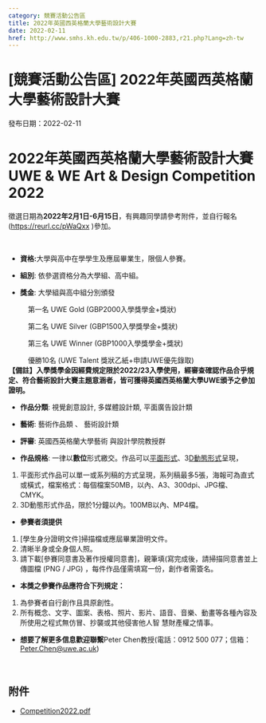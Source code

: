```yaml
---
category: 競賽活動公告區
title: 2022年英國西英格蘭大學藝術設計大賽
date: 2022-02-11
href: http://www.smhs.kh.edu.tw/p/406-1000-2883,r21.php?Lang=zh-tw
---
```


# [競賽活動公告區] 2022年英國西英格蘭大學藝術設計大賽

發布日期：2022-02-11

<div><div></div><div><h1><span><strong><span>2022</span><span>年英國西英格蘭大學藝術設計大賽 </span><br> <span>UWE & WE Art & Design Competition 2022</span></strong></span></h1><p><span><span>徵選日期為</span></span><strong><span><span><span>2022</span></span></span></strong><strong><span><span><span>年</span></span></span></strong><strong><span><span><span>2</span></span></span></strong><strong><span><span><span>月</span></span></span></strong><strong><span><span><span>1</span></span></span></strong><strong><span><span><span>日</span></span></span></strong><strong><span><span><span>-6</span></span></span></strong><strong><span><span><span>月</span></span></span></strong><strong><span><span><span>15</span></span></span></strong><strong><span><span><span>日</span></span></span></strong><span><span>，有興趣同學請參考附件，並自行報名</span></span><span><span>(<a href=https://reurl.cc/pWaQxx>https://reurl.cc/pWaQxx</a> )</span></span><span><span>參加。</span></span><p> <ul><li><span><span><span></span></span><strong><span><span>資格</span></span></strong><strong><span><span>:</span></span></strong><span><span>大學與高中在學學生及應屆畢業生，限個人參賽。</span></span><span><span></span></span></span></ul><p><span></span><ul><li><span><span><span></span></span><strong><span><span>組別</span></span></strong>: <span><span>依參選資格分為大學組、高中組。</span></span><span><span></span></span></span></ul><p><span></span><ul><li><span><span></span><strong><span><span>獎金</span></span></strong>: <span><span>大學組與高中組分別頒發</span></span><span></span></span></ul><p><span>          <span><span>第一名</span></span><span><span> UWE Gold (GBP2000</span></span><span><span>入學獎學金</span></span><span><span>+</span></span><span><span>獎狀</span></span><span><span>) </span></span><span></span></span><p><span>          <span><span>第二名</span></span><span><span> UWE Silver (GBP1500</span></span><span><span>入學獎學金</span></span><span><span>+</span></span><span><span>獎狀</span></span><span><span>) </span></span><span></span></span><p><span>          <span><span>第三名</span></span><span><span> UWE Winner (GBP1000</span></span><span><span>入學獎學金</span></span><span><span>+</span></span><span><span>獎狀</span></span><span><span>) </span></span><span></span></span><p><span>          <span><span>優勝</span></span><span><span>10</span></span><span><span>名</span></span><span><span> (UWE Talent </span></span><span><span>獎狀乙紙</span></span><span><span>+</span></span><span><span>申請</span></span><span><span>UWE</span></span><span><span>優先錄取</span></span><span><span>) </span></span><br> <strong><span><span>【備註】入學獎學金因經費規定限於</span></span></strong><strong><span><span>2022/23</span></span></strong><strong><span><span>入學使用，經審查確認作品合乎規定、符合藝術設計大賽主題意涵者，皆可獲得英國西英格蘭大學</span></span></strong><strong><span><span>UWE</span></span></strong><strong><span><span>頒予之參加證明。</span></span></strong><span></span></span><p><span></span><ul><li><span><span><span></span></span><strong><span><span>作品分類</span></span></strong>: <span><span>視覺創意設計</span></span><span><span>, </span></span><span><span>多媒體設計類</span></span><span><span>, </span></span><span><span>平面廣告設計類</span></span><span><span></span></span></span></ul><p><span></span><ul><li><span><span><span></span></span><strong><span><span>藝術</span></span></strong>: <span><span>藝術作品類</span></span> <span><span>、</span></span> <span><span>藝術設計類</span></span><span><span></span></span></span></ul><p><span></span><ul><li><span><span></span><strong><span>評審</span></strong>: <span>英國西英格蘭大學藝術</span> <span>與設計學院教授群</span><span></span></span></ul><p><span></span><ul><li><span><span></span><strong><span><span>作品規格</span></span></strong>: <span><span>一律以<strong>數位</strong>形式繳交。作品可以<u>平面形式</u>、</span></span><span><span>3<u>D</u></span></span><u><span><span>動態形式</span></span></u><span><span>呈現，</span></span> <span></span></span></ul><ol><li><span><span><span></span></span><span><span>平面形式作品可以單一或系列稿的方式呈現，系列稿最多</span></span><span><span>5</span></span><span><span>張，海報可為直式或橫式，檔案格式：每個檔案</span></span><span><span>50MB</span></span><span><span>，以內、</span></span><span><span>A3</span></span><span><span>、</span></span><span><span>300dpi</span></span><span><span>、</span></span><span><span>JPG</span></span><span><span>檔、</span></span><span><span>CMYK</span></span><span><span>。</span></span><span><span></span></span></span><li><span><span><span></span></span><span><span>3D</span></span><span><span>動態形式作品，限於</span></span><span><span>1</span></span><span><span>分鐘以內。</span></span><span><span>100MB</span></span><span><span>以內、</span></span><span><span>MP4</span></span><span><span>檔。</span></span><span><span></span></span></span></ol><p><span></span><ul><li><span><span></span><strong><span><span>參賽者須提供</span></span></strong><span></span></span></ul><ol><li><span><span></span><span><span>[</span></span><span><span>學生身分證明文件</span></span><span><span>]</span></span><span><span>掃描檔或應屆畢業證明文件。</span></span><span></span></span><li><span><span></span><span><span>清晰半身或全身個人照。</span></span><span></span></span><li><span><span></span><span><span>請下載</span></span><span><span>[</span></span><span><span>參賽同意書及著作授權同意書</span></span><span><span>]</span></span><span><span>，親筆填</span></span><span><span>(</span></span><span><span>寫完成後，請掃描同意書並上傳圖檔</span></span><span><span> (PNG / JPG) </span></span><span><span>，每件作品僅需填寫一份，創作者需簽名。</span></span><span></span></span></ol><p><span></span><ul><li><span><span></span><strong><span><span>本獎之參賽作品應符合下列規定：</span></span></strong> <span></span></span></ul><ol><li><span><span><span></span></span><span><span>為參賽者自行創作且具原創性。</span></span><span><span></span></span></span><li><span><span><span></span></span><span><span>所有概念、文字、圖案、表格、照片、影片、語音、音樂、動畫等各種內容及所使用之程式無仿冒、抄襲或其他侵害他人智</span></span> <span><span>慧財產權之情事。</span></span><span><span></span></span></span></ol><p><span></span><ul><li><span><span></span><strong><span>想要了解更多信息歡迎聯繫</span></strong><span>Peter Chen</span><span>教授</span><span>(</span><span>電話：</span><span>0912 500 077</span><span>；信箱：</span><u><span>Peter.Chen@uwe.ac.uk</span></u><span>)</span></span></ul><p> </div></div>

## 附件

- [Competition2022.pdf](https://www.smhs.kh.edu.tw/var/file/0/1000/attach/70/pta_2592_6823326_50432.pdf)
